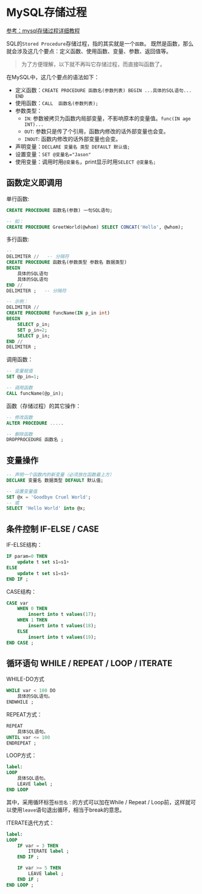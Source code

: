 # MySQL存储过程

[参考：mysql存储过程详细教程](https://www.jianshu.com/p/7b2d74701ccd)

SQL的`Stored Procedure`存储过程，指的其实就是一个`函数`。
既然是函数，那么就会涉及这几个要点：定义函数、使用函数、变量、参数、返回值等。

> 为了方便理解，以下就不再叫它存储过程，而直接叫函数了。

在MySQL中，这几个要点的语法如下：
- 定义函数：`CREATE PROCEDURE 函数名(参数列表) BEGIN ...具体的SQL语句... END`
- 使用函数：`CALL  函数名(参数列表);`
- 参数类型：
    - `IN`: 参数被拷贝为函数内局部变量，不影响原本的变量值。`func(IN age INT)...`
    - `OUT`: 参数只是传了个引用，函数内修改的话外部变量也会变。
    - `INOUT`: 函数内修改的话外部变量也会变。
- 声明变量：`DECLARE 变量名 类型 DEFAULT 默认值;`
- 设置变量：`SET @变量名="Jason"`
- 使用变量：调用时用`@变量名`，print显示时用`SELECT @变量名;`

## 函数定义即调用

单行函数:
```sql
CREATE PROCEDURE 函数名(参数) 一句SQL语句;

-- 如：
CREATE PROCEDURE GreetWorld(@whom) SELECT CONCAT('Hello', @whom); 
```

多行函数:
```sql
-- 
DELIMITER //   -- 分隔符
CREATE PROCEDURE 函数名(参数类型 参数名 数据类型)
BEGIN
    具体的SQL语句
    具体的SQL语句
END //
DELIMITER ;   -- 分隔符

-- 示例：
DELIMITER //  
CREATE PROCEDURE funcName(IN p_in int)  
BEGIN   
    SELECT p_in;   
    SET p_in=2;   
    SELECT p_in;   
END //  
DELIMITER ;
```

调用函数：
```sql
-- 变量赋值
SET @p_in=1;  

-- 调用函数
CALL funcName(@p_in);
```

函数（存储过程）的其它操作：
```sql
-- 修改函数
ALTER PROCEDURE .....

-- 删除函数
DROPPROCEDURE 函数名 ;
```

## 变量操作

```sql
-- 声明一个函数内的新变量（必须放在函数最上方）
DECLARE 变量名 数据类型 DEFAULT 默认值; 

-- 设置变量值
SET @x = 'Goodbye Cruel World';  
-- 或
SELECT 'Hello World' into @x; 
```



## 条件控制 IF-ELSE / CASE

IF-ELSE结构：
```sql
IF param=0 THEN
    update t set s1=s1+
ELSE 
    update t set s1=s1+
END IF ;
```

CASE结构：
```sql
CASE var  
    WHEN 0 THEN
        insert into t values(17);  
    WHEN 1 THEN
        insert into t values(18);  
    ELSE   
        insert into t values(19);  
END CASE ;
```


## 循环语句 WHILE / REPEAT / LOOP / ITERATE

WHILE-DO方式
```sql
WHILE var < 100 DO
    具体的SQL语句。
ENDWHILE ;
```

REPEAT方式：
```sql
REPEAT
    具体SQL语句。
UNTIL var <= 100
ENDREPEAT ;
```

LOOP方式：
```sql
label: 
LOOP
    具体SQL语句。
    LEAVE label ;
END LOOP
```
其中，采用循环标签`标签名：`的方式可以加在While / Repeat / Loop前，这样就可以使用`leave`语句退出循环，相当于break的意思。


ITERATE迭代方式：
```sql
label:
LOOP
    IF var = 3 THEN
        ITERATE label ;
    END IF ;

    IF var >= 5 THEN
        LEAVE label ;
    END iF ;
END LOOP ;
```